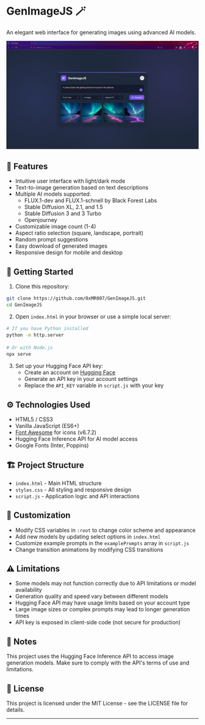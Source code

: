 # GenImageJS 🪄

An elegant web interface for generating images using advanced AI models.

<p align="center">
  <img width="900" src="./assets/GenImageJS.png" alt="GenImageJS Interface">
</p>

## 🌟 Features

- Intuitive user interface with light/dark mode
- Text-to-image generation based on text descriptions
- Multiple AI models supported:
  - FLUX.1-dev and FLUX.1-schnell by Black Forest Labs
  - Stable Diffusion XL, 2.1, and 1.5
  - Stable Diffusion 3 and 3 Turbo
  - Openjourney
- Customizable image count (1-4)
- Aspect ratio selection (square, landscape, portrait)
- Random prompt suggestions
- Easy download of generated images
- Responsive design for mobile and desktop

## 🚀 Getting Started

1. Clone this repository:
```bash
git clone https://github.com/0xMR007/GenImageJS.git
cd GenImageJS
```

2. Open `index.html` in your browser or use a simple local server:
```bash
# If you have Python installed
python -m http.server

# Or with Node.js
npx serve
```

3. Set up your Hugging Face API key:
   - Create an account on [Hugging Face](https://huggingface.co/)
   - Generate an API key in your account settings
   - Replace the `API_KEY` variable in `script.js` with your key

## ⚙️ Technologies Used

- HTML5 / CSS3
- Vanilla JavaScript (ES6+)
- [Font Awesome](https://fontawesome.com/) for icons (v6.7.2)
- Hugging Face Inference API for AI model access
- Google Fonts (Inter, Poppins)

## 🏗️ Project Structure

- `index.html` - Main HTML structure
- `styles.css` - All styling and responsive design
- `script.js` - Application logic and API interactions

## 🎨 Customization

- Modify CSS variables in `:root` to change color scheme and appearance
- Add new models by updating select options in `index.html`
- Customize example prompts in the `examplePrompts` array in `script.js`
- Change transition animations by modifying CSS transitions

## ⚠️ Limitations

- Some models may not function correctly due to API limitations or model availability
- Generation quality and speed vary between different models
- Hugging Face API may have usage limits based on your account type
- Large image sizes or complex prompts may lead to longer generation times
- API key is exposed in client-side code (not secure for production)

## 📝 Notes

This project uses the Hugging Face Inference API to access image generation models. Make sure to comply with the API's terms of use and limitations.

## 📄 License

This project is licensed under the MIT License - see the LICENSE file for details.

---
